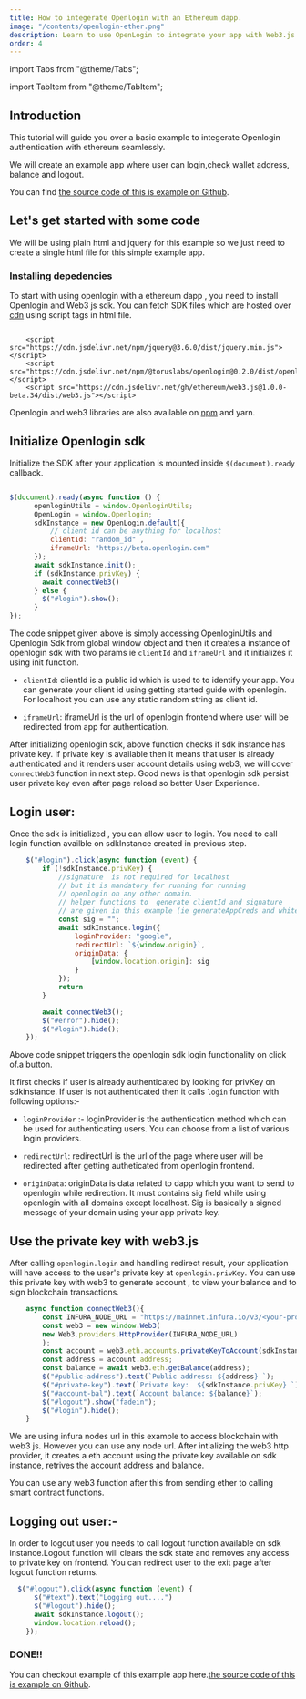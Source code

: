 ```yaml
---
title: How to integerate Openlogin with an Ethereum dapp.
image: "/contents/openlogin-ether.png"
description: Learn to use OpenLogin to integrate your app with Web3.js
order: 4
---
```


import Tabs from "@theme/Tabs";

import TabItem from "@theme/TabItem";

## Introduction

This tutorial will guide you over a basic example to integerate Openlogin authentication with ethereum seamlessly.

We will create an example app where user can login,check wallet address, balance and logout.



You can find [the source code of this is example on Github](https://github.com/himanshuchawla009/openlogin-web-example).

## Let's get started with some code

We will be using plain html and jquery for this example so we just need to create a single html file for this simple example app.

### Installing depedencies

To start with using openlogin with a ethereum dapp , you need to install Openlogin and Web3 js sdk. You can fetch SDK files which are hosted over [cdn]("https://www.jsdelivr.com/package/npm/@toruslabs/openlogin") using script tags in html file.



```shell

    <script src="https://cdn.jsdelivr.net/npm/jquery@3.6.0/dist/jquery.min.js"></script>
    <script src="https://cdn.jsdelivr.net/npm/@toruslabs/openlogin@0.2.0/dist/openlogin.umd.min.js"></script>
    <script src="https://cdn.jsdelivr.net/gh/ethereum/web3.js@1.0.0-beta.34/dist/web3.js"></script>
```

Openlogin and web3 libraries are also available on [npm](https://www.npmjs.com/package/@toruslabs/openlogin) and yarn.


## Initialize Openlogin sdk

Initialize the SDK after your application is mounted inside `$(document).ready` callback.

```js

$(document).ready(async function () {
      openloginUtils = window.OpenloginUtils;
      OpenLogin = window.Openlogin;
      sdkInstance = new OpenLogin.default({
          // client id can be anything for localhost
          clientId: "random_id" ,
          iframeUrl: "https://beta.openlogin.com"
      });
      await sdkInstance.init();
      if (sdkInstance.privKey) {
        await connectWeb3()
      } else {
        $("#login").show();
      }
});
```

The code snippet given above is simply accessing OpenloginUtils and Openlogin Sdk from global window object and then it creates a instance of openlogin sdk with two params ie `clientId` and `iframeUrl` and it initializes it using init function.

- `clientId`: clientId is a public id which is used to to identify your app. You can generate your client id using getting started guide with openlogin. For localhost you can use any static random string as client id.

- `iframeUrl`: iframeUrl is the url of openlogin frontend where user will be redirected from app for authentication.


After initializing openlogin sdk, above function checks if sdk instance has private key. If private key is available then it means that user is already authenticated and it renders user account details using web3, we will cover `connectWeb3` function in next step. Good news is that openlogin sdk persist user private key even after page reload so better User Experience.


## Login user:

Once the sdk is initialized , you can allow user to login. You need to call login function availble on sdkInstance created in previous step.

```js
    $("#login").click(async function (event) {
        if (!sdkInstance.privKey) {
            //signature  is not required for localhost
            // but it is mandatory for running for running
            // openlogin on any other domain.
            // helper functions to  generate clientId and signature
            // are given in this example (ie generateAppCreds and whitelistOrigin).
            const sig = "";
            await sdkInstance.login({
                loginProvider: "google",
                redirectUrl: `${window.origin}`,
                originData: {
                    [window.location.origin]: sig
                }
            });
            return
        }

        await connectWeb3();
        $("#error").hide();
        $("#login").hide();
    });
```

Above code snippet triggers the openlogin sdk login functionality on click of.a button.

It first checks if user is already authenticated by looking for privKey on sdkinstance. If user is not authenticated then it calls `login` function with following options:-

- `loginProvider` :- loginProvider is the authentication method which can be used for authenticating users. You can choose from a list of various login providers.

- `redirectUrl`: redirectUrl is the url of the page where user will be redirected after getting autheticated from openlogin frontend.

- `originData`: originData is data related to dapp which you want to send to openlogin while redirection. It must contains sig field while using openlogin with all domains except localhost. Sig is basically a signed message of your domain using your app private key.

## Use the private key with web3.js

After calling `openlogin.login` and handling redirect result, your application will have access to the user's private key at `openlogin.privKey`. You can use this private key with web3 to generate account , to view your balance and to sign blockchain transactions.


```js
    async function connectWeb3(){
        const INFURA_NODE_URL = "https://mainnet.infura.io/v3/<your-project-id>";
        const web3 = new window.Web3(
        new Web3.providers.HttpProvider(INFURA_NODE_URL)
        );
        const account = web3.eth.accounts.privateKeyToAccount(sdkInstance.privKey);
        const address = account.address;
        const balance = await web3.eth.getBalance(address);
        $("#public-address").text(`Public address: ${address} `);
        $("#private-key").text(`Private key:  ${sdkInstance.privKey} `);
        $("#account-bal").text(`Account balance: ${balance}`);
        $("#logout").show("fadein");
        $("#login").hide();
    }
```

We are using infura nodes url in this example to access blockchain with web3 js. However you can use any node url. After intializing the web3 http provider, it creates a eth account using the private key available on sdk instance, retrives the account address and balance.

You can use any web3 function after this from sending ether to calling smart contract functions.

## Logging out user:-

In order to logout user you needs to call logout function available on sdk instance.Logout function will clears the sdk state and removes any access to private key on frontend. You can redirect user to the exit page after logout function returns.


```js
  $("#logout").click(async function (event) {
      $("#text").text("Logging out....")
      $("#logout").hide();
      await sdkInstance.logout();
      window.location.reload();
    });
```

### DONE!!
You can checkout example of this example app here.[the source code of this is example on Github](https://github.com/himanshuchawla009/openlogin-web-example).
